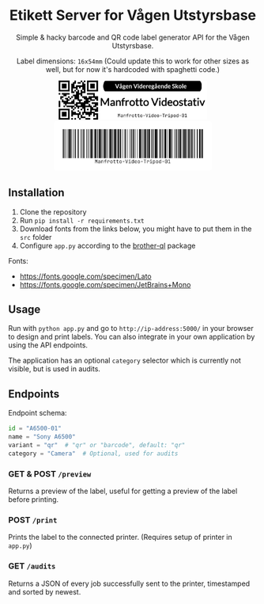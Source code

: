 <div align="center">
<h1>Etikett Server for Vågen Utstyrsbase</h1>
Simple & hacky barcode and QR code label generator API for the Vågen Utstyrsbase.
<br>

Label dimensions: `16x54mm` (Could update this to work for other sizes as well, but for now it's hardcoded with spaghetti code.)
  
<img src="demo/qr_long.png" style="" width="300" alt="QR label preview">
<img src="demo/barcode_long.png" style="border-radius: 5px; border: 10px solid white; background-color: white;" width="300" alt="Barcode label preview">

</div>

## Installation
1. Clone the repository
2. Run `pip install -r requirements.txt`
3. Download fonts from the links below, you might have to put them in the `src` folder
4. Configure `app.py` according to the [brother-ql](https://pypi.org/project/brother-ql/) package

Fonts: 
- https://fonts.google.com/specimen/Lato
- https://fonts.google.com/specimen/JetBrains+Mono

## Usage
Run with `python app.py` and go to `http://ip-address:5000/` in your browser to design and print labels. You can also integrate in your own application by using the API endpoints.

The application has an optional `category` selector which is currently not visible, but is used in audits.

## Endpoints
Endpoint schema:
```python
id = "A6500-01"
name = "Sony A6500"
variant = "qr"  # "qr" or "barcode", default: "qr"
category = "Camera"  # Optional, used for audits
```

### GET & POST `/preview`
Returns a preview of the label, useful for getting a preview of the label before printing.

### POST `/print`
Prints the label to the connected printer. (Requires setup of printer in `app.py`)

### GET `/audits`
Returns a JSON of every job successfully sent to the printer, timestamped and sorted by newest.
